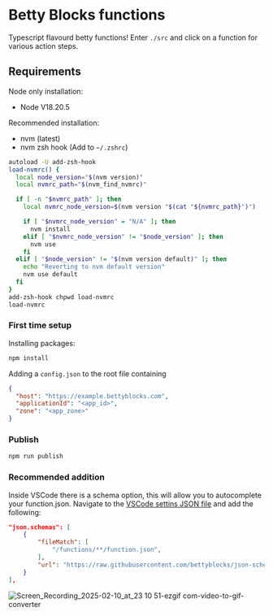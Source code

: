 # Betty Blocks functions
Typescript flavourd betty functions! Enter `./src` and click on a function for various action steps.


## Requirements
Node only installation:
- Node V18.20.5

Recommended installation:
- nvm (latest)
- nvm zsh hook (Add to `~/.zshrc`)
```bash
autoload -U add-zsh-hook
load-nvmrc() {
  local node_version="$(nvm version)"
  local nvmrc_path="$(nvm_find_nvmrc)"

  if [ -n "$nvmrc_path" ]; then
    local nvmrc_node_version=$(nvm version "$(cat "${nvmrc_path}")")

    if [ "$nvmrc_node_version" = "N/A" ]; then
      nvm install
    elif [ "$nvmrc_node_version" != "$node_version" ]; then
      nvm use
    fi
  elif [ "$node_version" != "$(nvm version default)" ]; then
    echo "Reverting to nvm default version"
    nvm use default
  fi
}
add-zsh-hook chpwd load-nvmrc
load-nvmrc
```

### First time setup
Installing packages:
```bash
npm install
```
Adding a `config.json` to the root file containing
```json
{
  "host": "https://example.bettyblocks.com",
  "applicationId": "<app_id>",
  "zone": "<app_zone>"
}
```

### Publish
```bash
npm run publish
```

### Recommended addition
Inside VSCode there is a schema option, this will allow you to autocomplete your function.json.
Navigate to the [VSCode settins JSON file](https://code.visualstudio.com/docs/getstarted/settings#_settings-json-file) and add the following:
```json
"json.schemas": [
    {
        "fileMatch": [
            "/functions/**/function.json",
        ],
        "url": "https://raw.githubusercontent.com/bettyblocks/json-schema/master/schemas/actions/function.json"
    }
],
```

![Screen_Recording_2025-02-10_at_23 10 51-ezgif com-video-to-gif-converter](https://github.com/user-attachments/assets/23c8a978-ad50-4d51-a5f0-a00dc479fd87)
